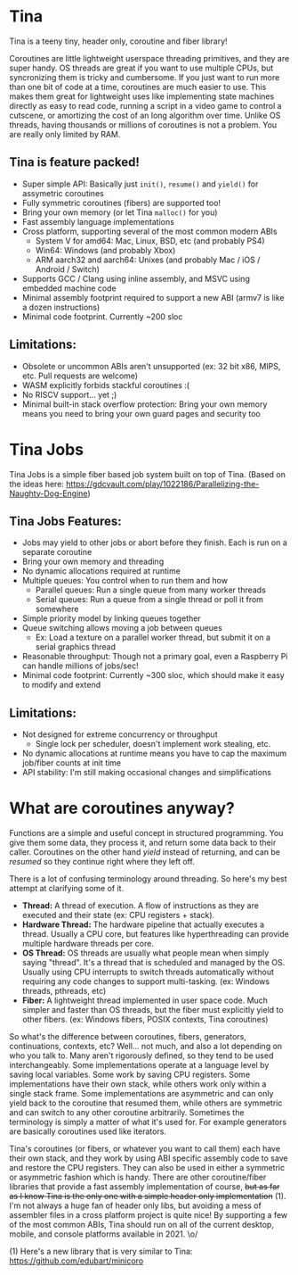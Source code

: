 # Tina
Tina is a teeny tiny, header only, coroutine and fiber library!

Coroutines are little lightweight userspace threading primitives, and they are super handy. OS threads are great if you want to use multiple CPUs, but syncronizing them is tricky and cumbersome. If you just want to run more than one bit of code at a time, coroutines are much easier to use. This makes them great for lightweight uses like implementing state machines directly as easy to read code, running a script in a video game to control a cutscene, or amortizing the cost of an long algorithm over time. Unlike OS threads, having thousands or millions of coroutines is not a problem. You are really only limited by RAM.

## Tina is feature packed!
* Super simple API: Basically just `init()`, `resume()` and `yield()` for assymetric coroutines
* Fully symmetric coroutines (fibers) are supported too!
* Bring your own memory (or let Tina `malloc()` for you)
* Fast assembly language implementations
* Cross platform, supporting several of the most common modern ABIs
	* System V for amd64: Mac, Linux, BSD, etc (and probably PS4)
	* Win64: Windows (and probably Xbox)
	* ARM aarch32 and aarch64: Unixes (and probably Mac / iOS / Android / Switch)
* Supports GCC / Clang using inline assembly, and MSVC using embedded machine code
* Minimal assembly footprint required to support a new ABI (armv7 is like a dozen instructions)
* Minimal code footprint. Currently ~200 sloc

## Limitations:
* Obsolete or uncommon ABIs aren't unsupported (ex: 32 bit x86, MIPS, etc. Pull requests are welcome)
* WASM explicitly forbids stackful coroutines :(
* No RISCV support... yet ;)
* Minimal built-in stack overflow protection: Bring your own memory means you need to bring your own guard pages and security too

# Tina Jobs
Tina Jobs is a simple fiber based job system built on top of Tina. (Based on the ideas here: https://gdcvault.com/play/1022186/Parallelizing-the-Naughty-Dog-Engine)

## Tina Jobs Features:
* Jobs may yield to other jobs or abort before they finish. Each is run on a separate coroutine
* Bring your own memory and threading
* No dynamic allocations required at runtime
* Multiple queues: You control when to run them and how
	* Parallel queues: Run a single queue from many worker threads
	* Serial queues: Run a queue from a single thread or poll it from somewhere
* Simple priority model by linking queues together
* Queue switching allows moving a job between queues
	* Ex: Load a texture on a parallel worker thread, but submit it on a serial graphics thread
* Reasonable throughput: Though not a primary goal, even a Raspberry Pi can handle millions of jobs/sec!
* Minimal code footprint: Currently ~300 sloc, which should make it easy to modify and extend

## Limitations:
* Not designed for extreme concurrency or throughput 
	* Single lock per scheduler, doesn't implement work stealing, etc.
* No dynamic allocations at runtime means you have to cap the maximum job/fiber counts at init time
* API stability: I'm still making occasional changes and simplifications

# What are coroutines anyway?

Functions are a simple and useful concept in structured programming. You give them some data, they process it, and return some data back to their caller. Coroutines on the other hand _yield_ instead of returning, and can be _resumed_ so they continue right where they left off.

There is a lot of confusing terminology around threading. So here's my best attempt at clarifying some of it.
* **Thread:** A thread of execution. A flow of instructions as they are executed and their state (ex: CPU registers + stack).
* **Hardware Thread:** The hardware pipeline that actually executes a thread. Usually a CPU core, but features like hyperthreading can provide multiple hardware threads per core.
* **OS Thread:** OS threads are usually what people mean when simply saying "thread". It's a thread that is scheduled and managed by the OS. Usually using CPU interrupts to switch threads automatically without requiring any code changes to support multi-tasking. (ex: Windows threads, pthreads, etc)
* **Fiber:** A lightweight thread implemented in user space code. Much simpler and faster than OS threads, but the fiber must explicitly yield to other fibers. (ex: Windows fibers, POSIX contexts, Tina coroutines)

So what's the difference between coroutines, fibers, generators, continuations, contexts, etc? Well... not much, and also a lot depending on who you talk to. Many aren't rigorously defined, so they tend to be used interchangeably. Some implementations operate at a language level by saving local variables. Some work by saving CPU registers. Some implementations have their own stack, while others work only within a single stack frame. Some implementations are asymmetric and can only yield back to the coroutine that resumed them, while others are symmetric and can switch to any other coroutine arbitrarily. Sometimes the terminology is simply a matter of what it's used for. For example generators are basically coroutines used like iterators.

Tina's coroutines (or fibers, or whatever you want to call them) each have their own stack, and they work by using ABI specific assembly code to save and restore the CPU registers. They can also be used in either a symmetric or asymmetric fashion which is handy. There are other coroutine/fiber libraries that provide a fast assembly implementation of course, ~~but as far as I know Tina is the only one with a simple header only implementation~~ (1). I'm not always a huge fan of header only libs, but avoiding a mess of assembler files in a cross platform project is quite nice! By supporting a few of the most common ABIs, Tina should run on all of the current desktop, mobile, and console platforms available in 2021. \o/

(1) Here's a new library that is very similar to Tina: https://github.com/edubart/minicoro
